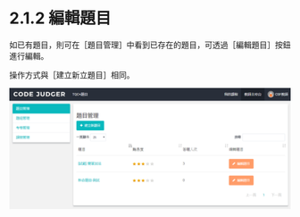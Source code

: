 # 2.1.2 編輯題目

如已有題目，則可在［題目管理］中看到已存在的題目，可透過［編輯題目］按鈕進行編輯。

操作方式與［建立新立題目］相同。

![](../../.gitbook/assets/cjmd02-jiao-shi-zhu-kong-tai-01-ti-mu-guan-li-01-jian-li-xin-ti-mu-06png.png)

